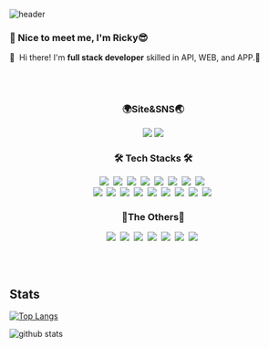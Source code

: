 ![header](https://capsule-render.vercel.app/api?type=waving&color=9b51e0&height=300&section=header&text=Ricky%20Lee&fontColor=eff1ff&fontSize=90&animation=fadeIn&fontAlignY=38&desc=To%20be%20a%20Great%20Developer!&descAlignY=51&descAlign=65)
### 🤞 Nice to meet me, I'm Ricky😎

<p>
  👋&nbsp; Hi there! I'm <b>full stack developer</b> skilled in API, WEB, and APP.🚀<br/>
</p>
<br><br>
<h3 align="center">🌍Site&SNS🌏</h3>
<p align="center">
  <a href="https://episoden.com/main" target="_blank"><img src="https://img.shields.io/badge/Episoden-DD0B78?style=flat-square&logo=GitHub%20Sponsors&logoColor=white"/></a>
  <a href="https://www.instagram.com/ricky_lee_124/" target="_blank"><img src="https://img.shields.io/badge/Ricky_Lee_124-E4405F?style=flat-square&logo=Instagram&logoColor=white"/></a>  
  
</p>
<h3 align="center">🛠 Tech Stacks 🛠</h3>
<p align="center">
  <a><img src="https://img.shields.io/badge/WebRTC-333333?style=flat-square&logo=WebRTC&logoColor=white"/></a>&nbsp 
  <a><img src="https://img.shields.io/badge/Kubernetes-326CE5?style=flat-square&logo=Kubernetes&logoColor=white"/></a>&nbsp
  <a><img src="https://img.shields.io/badge/Docker-2496ED?style=flat-square&logo=Docker&logoColor=white"/></a>&nbsp
  <a><img src="https://img.shields.io/badge/Javascript-ffb13b?style=flat-square&logo=javascript&logoColor=white"/></a>&nbsp 
  <a><img src="https://img.shields.io/badge/Css-1572B6?style=flat-square&logo=css3&logoColor=white"/></a>&nbsp 
  <a><img src="https://img.shields.io/badge/Vue.js-4FC08D?style=flat-square&logo=Vue.js&logoColor=white"/></a>&nbsp 
  <a><img src="https://img.shields.io/badge/React-61DAFB?style=flat-square&logo=React&logoColor=white"/></a>&nbsp 
  <a><img src="https://img.shields.io/badge/Python-3766AB?style=flat-square&logo=Python&logoColor=white"/></a>&nbsp 
  <br>
  <a><img src="https://img.shields.io/badge/Java-007396?style=flat-square&logo=Java&logoColor=white"/></a>&nbsp
  <a><img src="https://img.shields.io/badge/PostgreSQL-4169E1?style=flat-square&logo=PostgreSQL&logoColor=white"/></a>&nbsp 
  <a><img src="https://img.shields.io/badge/Mysql-E6B91E?style=flat-square&logo=MySql&logoColor=white"/></a>&nbsp 
  <a><img src="https://img.shields.io/badge/Redis-DC382D?style=flat-square&logo=Redis&logoColor=white"/></a>&nbsp 
  <a><img src="https://img.shields.io/badge/Django-092E20?style=flat-square&logo=Django&logoColor=white"/></a>&nbsp 
  <a><img src="https://img.shields.io/badge/C++-00599C?style=flat-square&logo=C%2B%2B&logoColor=white"/></a>&nbsp 
  <a><img src="https://img.shields.io/badge/C-A8B9CC?style=flat-square&logo=C&logoColor=white"/></a>&nbsp 
  <a><img src="https://img.shields.io/badge/C%23-239120?style=flat-square&logo=c-sharp&logoColor=white"/></a>&nbsp 
  <a><img src="https://img.shields.io/badge/PHP-777BB4?style=flat-square&logo=PHP&logoColor=white"/></a>&nbsp 
  <br>
</p>

<h3 align="center">👻The Others👻</h3>
<p align="center">
  <a><img src="https://img.shields.io/badge/Aws-232F3E?style=flat-square&logo=amazon-aws&logoColor=white"/></a>&nbsp
  <a><img src="https://img.shields.io/badge/Nginx-009639?style=flat-square&logo=Nginx&logoColor=white"/></a>&nbsp
  <a><img src="https://img.shields.io/badge/Apache-D22128?style=flat-square&logo=Apache&logoColor=white"/></a>&nbsp 
  <a><img src="https://img.shields.io/badge/Node.js-339933?style=flat-square&logo=Node.js&logoColor=white"/></a>&nbsp 
  <a><img src="https://img.shields.io/badge/Postman-FF6C37?style=flat-square&logo=Postman&logoColor=white"/></a>&nbsp 
  <a><img src="https://img.shields.io/badge/Jmeter-D22128?style=flat-square&logo=Apache JMeter&logoColor=white"/></a>&nbsp
  <a><img src="https://img.shields.io/badge/Terraform-7B42BC?style=flat-square&logo=Terraform&logoColor=white"/></a>&nbsp
</p>

<br><br>

## Stats
[![Top Langs](https://github-readme-stats.vercel.app/api/top-langs/?username=ricklee1998)](https://github.com/anuraghazra/github-readme-stats)

![github stats](https://github-readme-stats.vercel.app/api?username=ricklee1998&show_icons=true&hide_border=true&count_private=true&include_all_commits=true)


[//]: # (These are reference links used in the body of this note and get stripped out when the markdown processor does its job. There is no need to format nicely because it shouldn't be seen. Thanks SO - http://stackoverflow.com/questions/4823468/store-comments-in-markdown-syntax)

   [episoden]: <https://episoden.com/main>
   [insta]: <https://www.instagram.com/ricky_lee_124/>
<!--
**ricklee1998/ricklee1998** is a ✨ _special_ ✨ repository because its `README.md` (this file) appears on your GitHub profile.

Here are some ideas to get you started:

- 🔭 I’m currently working on ...
- 🌱 I’m currently learning ...
- 👯 I’m looking to collaborate on ...
- 🤔 I’m looking for help with ...
- 💬 Ask me about ...
- 📫 How to reach me: ...
- 😄 Pronouns: ...
- ⚡ Fun fact: ...
-->
